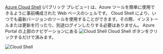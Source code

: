 
[Azure Cloud Shell](../articles/cloud-shell/quickstart.md) (パブリック プレビュー) は、Azure ツールを簡単に使用できるように事前構成された Web ベースのシェルです。 Cloud Shell により、いつでも最新バージョンのツールを使用することができます。その際、インストールまたは更新を行ったり、別途ログインしたりする必要はありません。 Azure Portal の上部のナビゲーションにある ![Cloud Shell](./media/cloud-shell-portal/cs-button.png) Cloud Shell ボタンをクリックするだけで済みます。 

![Cloud Shell](./media/cloud-shell-portal/cloud-shell.png)
 








